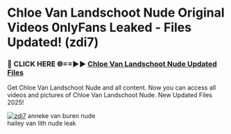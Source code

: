 # Chloe Van Landschoot Nude Original Videos 0nlyFans Leaked - Files Updated! (zdi7)

<h3>🔴 CLICK HERE 🌐==►► <a href="https://tinyurl.com/5h6xmrr3" rel="nofollow">Chloe Van Landschoot Nude Updated Files</a></h3>

Get Chloe Van Landschoot Nude and all content. Now you can access all videos and pictures of Chloe Van Landschoot Nude. New Updated Files 2025!

[![zdi7](https://i.imgur.com/KVD873Z.gif)](https://tinyurl.com/5h6xmrr3)
anneke van buren nude<br>
hailey van lith nude leak